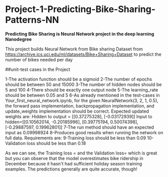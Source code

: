 # Project-1-Predicting-Bike-Sharing-Patterns-NN
**Predicting Bike Sharing is Neural Network project  in the deep learning Nanodegree**

This project builds Neural Network from Bike sharing Dataset from https://archive.ics.uci.edu/ml/datasets/Bike+Sharing+Dataset
to predict the number of bikes needed per day 

##unit-test cases in the Project 

1-The activation function should be a sigmoid
2-The number of epochs should be between 50 and 15000
3-The number of hidden nodes should be 5 and 100
4-There should be exactly one output node
5-The learning_rate should be between 0.05 and 5
6-As already mentioned in the test-cases in Your_first_neural_network.ipynb, for the given NeuralNetwork(3, 2, 1, 0.5), the forward pass implementation, backpropagation implementation, and update_weights implementation should be correct. Expected updated weights are:
Hidden to output = [[0.37275328], [-0.03172939]]
Input to hidden=[[0.10562014, -0.20185996], [0.39775194, 0.50074398], [-0.29887597, 0.19962801]]
7-The run method should have an expected input as 0.09998924
8-Produces good results when running the network on full data. Requirements are:
9-Training loss should be less than 0.09
10-Validation loss should be less than 0.18


As we can see, the Training loss = and the Validation loss= which is great but you can observe that the model overestimates bike ridership in December because it hasn't had sufficient holiday season training examples. The predictions generally are quite accurate, though!
